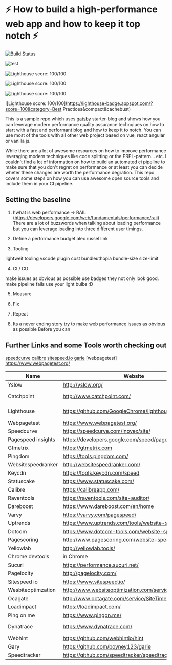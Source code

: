 # ⚡️ How to build a high-performance web app and how to keep it top notch ⚡️

[![Build Status](https://travis-ci.org/inovex/blazinglyfast.svg?branch=master)](https://travis-ci.org/inovex/blazinglyfast)

![test](https://badgen.net/runkit/lighthouse-badgen-blazingly-fast-blog-i36ld0rldzve/)

![Lighthouse score: 100/100](https://lighthouse-badge.appspot.com/?score=100&category=Perf&compact&cachebust)

![Lighthouse score: 100/100](https://lighthouse-badge.appspot.com/?score=100&category=PWA&compact&cachebust)

![Lighthouse score: 100/100](https://lighthouse-badge.appspot.com/?score=100&category=A11y&compact&cachebust)

![Lighthouse score: 100/100](https://lighthouse-badge.appspot.com/?score=100&category=Best Practices&compact&cachebust)

This is a sample repo which uses [gatsby](https://github.com/gatsbyjs/gatsby) starter-blog and shows how you can leverage modern performance quality assurance technqiues on how to start with a fast and performant blog and how to keep it to notch. You can use most of the tools with all other web project based on vue, react angular or vanilla js.

While there are a lot of awesome resources on how to improve performance leveraging modern techniques like code splitting or the PRPL-pattern... etc. I couldn't find a lot of information on how to build an automated ci pipeline to make sure that you don't regret on performance or at least you can decide wheter these changes are worth the performance degration. This repo covers some steps on how you can use awesome open source tools and include them in your CI pipeline.

## Setting the baseline

1. hwhat is web performance -> RAIL (https://developers.google.com/web/fundamentals/performance/rail)
   There are a lot of buzzwords when talking about loading performance but you can leverage loading into three different user timings.

2. Define a performance budget
   alex russel link
3. Tooling

lightweit tooling
vscode plugin cost
bundleuthopia
bundle-size
size-limit

4. CI / CD

make issues as obvious as possible use badges they not only look good. make pipeline fails use your light bulbs :D

5. Measure

6. Fix

7. Repeat

8. Its a never ending story try to make web performance issues as obvious as possible
   Before you can

## Further Links and some Tools worth checking out

[speedcurve]()
[calibre]()
[sitespeed.io]()
[garie]()
[webpagetest] https://www.webpagetest.org/

| Name               | Website                                                 | Kind                    | Costs |
| ------------------ | ------------------------------------------------------- | ----------------------- | ----- |
| Yslow              | http://yslow.org/                                       | Browsertool             | free  |
| Catchpoint         | http://www.catchpoint.com/                              | Synthetic und RUM       | paid  |
| Lighthouse         | https://github.com/GoogleChrome/lighthouse              | Synthetic / Browsertool | free  |
| Webpagetest        | https://www.webpagetest.org/                            | Synthetic               | free  |
| Speedcurve         | https://speedcurve.com/inovex/site/                     | Synthetic               | paid  |
| Pagespeed insights | https://developers.google.com/speed/pagespeed/insights/ | Synthetic               | free  |
| Gtmetrix           | https://gtmetrix.com                                    | Synthetic               | paid  |
| Pingdom            | https://tools.pingdom.com/                              | Synthetic               | paid  |
| Websitespeedranker | http://websitespeedranker.com/                          | Synthetic               | free  |
| Keycdn             | https://tools.keycdn.com/speed                          | Synthetic               | free  |
| Statuscake         | https://www.statuscake.com/                             | Synthetic               | paid  |
| Calibre            | https://calibreapp.com/                                 | Synthetic               | paid  |
| Raventools         | https://raventools.com/site-auditor/                    | Synthetic               | paid  |
| Dareboost          | https://www.dareboost.com/en/home                       | Synthetic               | paid  |
| Varvy              | https://varvy.com/pagespeed/                            | Synthetic               | free  |
| Uptrends           | https://www.uptrends.com/tools/website-speed-test       | Synthetic               | paid  |
| Dotcom             | https://www.dotcom-tools.com/website-speed-test.aspx    | Synthetic               | paid  |
| Pagescoring        | http://www.pagescoring.com/website-speed-test/          | Synthetic               | free  |
| Yellowlab          | http://yellowlab.tools/                                 | Synthetic               | free  |
| Chrome devtools    | in Chrome                                               | Browsertool             | free  |
| Sucuri             | https://performance.sucuri.net/                         | Synthetic               | free  |
| Pagelocity         | http://pagelocity.com/                                  | Synthetic               | paid  |
| Sitespeed io       | https://www.sitespeed.io/                               | Synthetic               | free  |
| Wesbiteoptimzation | http://www.websiteoptimization.com/services/analyze/    | Synthetic               | free  |
| Ocagate            | http://www.octagate.com/service/SiteTimer/              | Synthetic               | free  |
| Loadimpact         | https://loadimpact.com/                                 | Synthetic               | paid  |
| Ping on me         | https://www.pingon.me/                                  | Synthetic               | paid  |
| Dynatrace          | https://www.dynatrace.com/                              | Synthetic and RUM       | paid  |
| Webhint            | https://github.com/webhintio/hint                       | Synthetic               | paid  |
| Gary               | https://github.com/boyney123/garie                      | Synthetic               | free  |
| Speedtracker       | https://github.com/speedtracker/speedtracker            | Synthetic               | free  |

